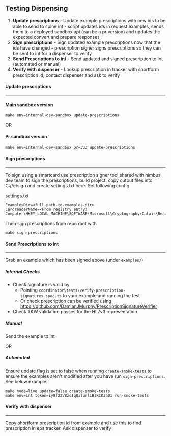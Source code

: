 ## Testing Dispensing

1. **Update prescriptions** - Update example prescriptions with new ids to be able to send to spine int - script updates ids in request examples, sends them to a deployed sandbox api (can be a pr version) and updates the expected convert and prepare responses 
2. **Sign prescriptions** -  Sign updated example prescriptions now that the ids have changed - prescription signer signs prescriptions so they can be sent to int for a dispenser to verify
3. **Send Prescriptions to int** - Send updated and signed prescription to int (automated or manual)
4. **Verify with dispenser** - Lookup prescription in tracker with shortform prescription id; contact dispenser and ask to verify

#### Update prescriptions
---

#### Main sandbox version
```
make env=internal-dev-sandbox update-prescriptions
```
OR
#### Pr sandbox version
```
make env=internal-dev-sandbox pr=333 update-prescriptions
```

#### Sign prescriptions
---

To sign using a smartcard use prescription signer tool shared with nimbus dev team to sign the prescriptions, build project, copy output files into C://e/sign and create settings.txt here. Set following config  

settings.txt
```
ExamplesDir=<full-path-to-examples-dir>
CardreaderName=<From registry entry: Computer\HKEY_LOCAL_MACHINE\SOFTWARE\Microsoft\Cryptography\Calais\Readers>
```

Then sign prescriptions from repo root with

```
make sign-prescriptions
```

#### Send Prescriptions to int
---

Grab an example which has been signed above (under `examples/`)

##### Internal Checks

  * Check signature is valid by
    * Pointing `coordinator\tests\verify-prescription-signatures.spec.ts` to your example and running the test
    * Or check prescription can be verified using https://github.com/DamianJMurphy/PrescriptionSignatureVerifier
  * Check TKW validation passes for the HL7v3 representation

##### Manual

Send the example to int

OR

##### Automated

Ensure update flag is set to false when running `create-smoke-tests` to ensure the examples aren't modified after you have run `sign-prescriptions`. See below example

```
make mode=live update=false create-smoke-tests
make env=int token=iy8f2ZV8zsIqQilurliBlRIK3a01 run-smoke-tests
```

#### Verify with dispenser
---

Copy shortform prescription id from example and use this to find prescription in eps tracker. Ask dispenser to verify